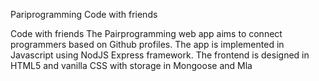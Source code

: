 Pariprogramming
Code with friends


Code with friends  The Pairprogramming web app aims to connect programmers based on Github profiles. The app is implemented in Javascript using NodJS Express framework. The frontend is designed in HTML5 and vanilla CSS with storage in Mongoose and Mla